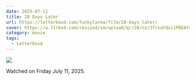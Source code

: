 ```yaml
---
date: 2025-07-11
title: 28 Days Later
url: https://letterboxd.com/funkylarma/film/28-days-later/
cover: https://a.ltrbxd.com/resized/sm/upload/qr/28/nz/3f/xaYdxi1PBEAYvqknvAmMPK5Eff3-0-600-0-900-crop.jpg?v=22d7237ed9
category: movie
tags:
  - Letterboxd
---
```


![](https://a.ltrbxd.com/resized/sm/upload/qr/28/nz/3f/xaYdxi1PBEAYvqknvAmMPK5Eff3-0-600-0-900-crop.jpg?v=22d7237ed9)

Watched on Friday July 11, 2025.
